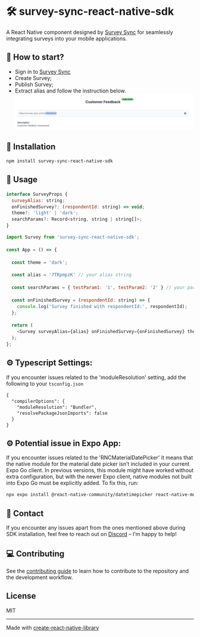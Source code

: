 # 🛠 survey-sync-react-native-sdk 

A React Native component designed by [Survey Sync](https://survey-sync.com) for seamlessly integrating surveys into your mobile applications.

## 🤔 How to start?
- Sign in to [Survey Sync](https://survey-sync.com)
- Create Survey;
- Publish Survey;
- Extract alias and follow the instruction below.
  ![](https://github.com/alikri/survey-sync-assets/blob/main/survey-alias.png)

## 🔧 Installation

```sh
npm install survey-sync-react-native-sdk
```


## 📖 Usage

```js
interface SurveyProps {
  surveyAlias: string;
  onFinishedSurvey?: (respondentId: string) => void;
  theme?: 'light' | 'dark';
  searchParams?: Record<string, string | string[]>;
}
```

```js
import Survey from 'survey-sync-react-native-sdk';

const App = () => {

  const theme = 'dark';

  const alias = '7TRpmpzK' // your alias string 

  const searchParams = { testParam1: '1', testParam2: '2' } // your params

  const onFinishedSurvey = (respondentId: string) => {
    console.log('Survey finished with respondentId:', respondentId);
  };

  return (
    <Survey surveyAlias={alias} onFinishedSurvey={onFinishedSurvey} theme={theme} searchParams={searchParams} />
  );
};
```


## ⚙️ Typescript Settings:
If you encounter issues related to the 'moduleResolution' setting, add the following to your ```tsconfig.json```

```
{
  "compilerOptions": {
    "moduleResolution": "Bundler",
    "resolvePackageJsonImports": false
  }
}
```

## ⚙️ Potential issue in Expo App:
If you encounter issues related to the 'RNCMaterialDatePicker' it means that the native module for the material date picker isn’t included in your current Expo Go client. In previous versions, this module might have worked without extra configuration, but with the newer Expo client, native modules not built into Expo Go must be explicitly added.
To fix this, run:

```sh
npx expo install @react-native-community/datetimepicker react-native-modal-datetime-picker
```

## 💬 Contact

If you encounter any issues apart from the ones mentioned above during SDK installation, feel free to reach out on [Discord](https://discordapp.com/users/alina_nosovets) – I'm happy to help!

## 💻 Contributing

See the [contributing guide](CONTRIBUTING.md) to learn how to contribute to the repository and the development workflow.

## License

MIT

---

Made with [create-react-native-library](https://github.com/callstack/react-native-builder-bob)
